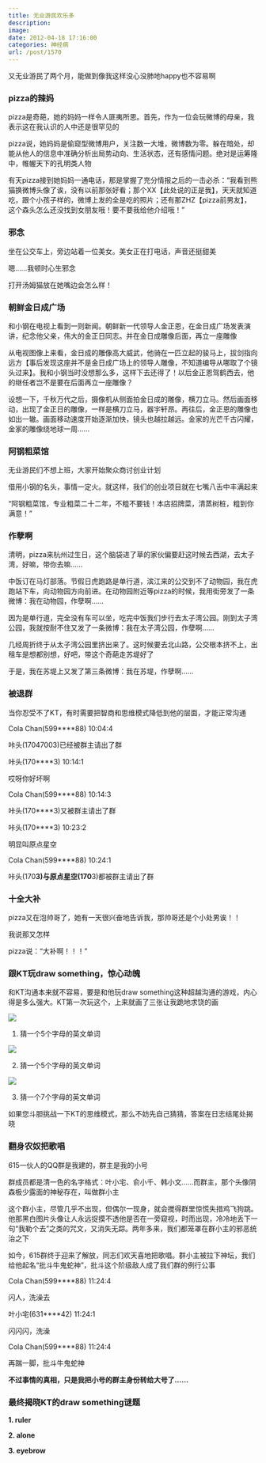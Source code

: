 ```yaml
---
title: 无业游民欢乐多
description: 
image: 
date: 2012-04-18 17:16:00
categories: 神经病
url: /post/1570
---
```


又无业游民了两个月，能做到像我这样没心没肺地happy也不容易啊

### pizza的辣妈

pizza是奇葩，她的妈妈一样令人匪夷所思。首先，作为一位会玩微博的母亲，我表示这在我认识的人中还是很罕见的

pizza说，她妈妈是偷窥型微博用户，关注数一大堆，微博数为零。躲在暗处，却能从他人的信息中准确分析出局势动向、生活状态，还有感情问题。绝对是运筹隆中，帷幄天下的孔明类人物

有天pizza接到她妈妈一通电话，那是掌握了充分情报之后的一击必杀：“我看到熊猫换微博头像了诶，没有以前那张好看；那个XX【此处说的正是我】，天天就知道吃，跟个小孩子样的，微博上发的全是吃的照片；还有那ZHZ【pizza前男友】，这个森头怎么还没找到女朋友哦！要不要我给他介绍哦！”

### 邪念

坐在公交车上，旁边站着一位美女。美女正在打电话，声音还挺甜美

嗯……我顿时心生邪念

打开汤姆猫放在她嘴边会怎么样！

### 朝鲜金日成广场

和小钢在电视上看到一则新闻。朝鲜新一代领导人金正恩，在金日成广场发表演讲，纪念他父亲，伟大的金正日同志。并在金日成雕像后面，再立一座雕像

从电视图像上来看，金日成的雕像高大威武，他骑在一匹立起的骏马上，拔剑指向远方【事后发现这座并不是金日成广场上的领导人雕像，不知道编导从哪取了个镜头过来】。我和小钢当时没想那么多，这样下去还得了！以后金正恩驾鹤西去，他的继任者岂不是要在后面再立一座雕像？

设想一下，千秋万代之后，摄像机从侧面拍金日成的雕像，横刀立马。然后画面移动，出现了金正日的雕像，一样是横刀立马，器宇轩昂。再往后，金正恩的雕像也如出一辙。画面移动速度开始逐渐加快，镜头也越拉越远。金家的光芒千古闪耀，金家的雕像绕地球一周……

### 阿钢粗菜馆

无业游民们不想上班，大家开始聚众商讨创业计划

借用小钢的名头，事情一定火。就这样，我们的创业项目就在七嘴八舌中丰满起来

“阿钢粗菜馆，专业粗菜二十二年，不粗不要钱！本店招牌菜，清蒸树桩，粗到你满意！”

### 作孽啊

清明，pizza来杭州过生日，这个脑袋进了草的家伙偏要赶这时候去西湖，去太子湾，好嘛，带你去嘛……

中饭订在马灯部落。节假日虎跑路是单行道，滨江来的公交到不了动物园，我在虎跑站下车，向动物园方向前进。在动物园附近等pizza的时候，我用街旁发了一条微博：我在动物园，作孽啊……

因为是单行道，完全没有车可以坐，吃完中饭我们步行去太子湾公园。刚到太子湾公园，我就按耐不住又发了一条微博：我在太子湾公园，作孽啊……

几经周折终于从太子湾公园里挤出来了。这时候要去北山路，公交根本挤不上，出租车是想都别想，好吧，带这个奇葩走苏堤好了

于是，我在苏堤上又发了第三条微博：我在苏堤，作孽啊……

### 被退群

当你忍受不了KT，有时需要把智商和思维模式降低到他的层面，才能正常沟通

Cola Chan(599****88)  10:04:4

咔头(17047003)已经被群主请出了群

咔头(170****3)  10:14:1

哎呀你好坏啊

Cola Chan(599****88)  10:14:3

咔头(170****3)又被群主请出了群

咔头(170****3)  10:23:2

明显叫原点星空

Cola Chan(599****88)  10:24:1

咔头(170****3)与原点星空(170****3)都被群主请出了群

### 十全大补

pizza又在泡帅哥了，她有一天很兴奋地告诉我，那帅哥还是个小处男诶！！

我说那又怎样

pizza说：“大补啊！！！”

### 跟KT玩draw something，惊心动魄

和KT沟通本来就不容易，要是和他玩draw something这种超越沟通的游戏，内心得是多么强大。KT第一次玩这个，上来就画了三张让我跪地求饶的画

![](https://storageapi.fleek.co/0a3a8890-e65e-47ce-93d7-0442b9209d38-bucket/blog/posts/2012-04/04-18/1.jpg)

1. 猜一个5个字母的英文单词

![](https://storageapi.fleek.co/0a3a8890-e65e-47ce-93d7-0442b9209d38-bucket/blog/posts/2012-04/04-18/2.jpg)

2. 猜一个5个字母的英文单词

![](https://storageapi.fleek.co/0a3a8890-e65e-47ce-93d7-0442b9209d38-bucket/blog/posts/2012-04/04-18/3.jpg)

3. 猜一个7个字母的英文单词

如果您斗胆挑战一下KT的思维模式，那么不妨先自己猜猜，答案在日志结尾处揭晓

### 翻身农奴把歌唱

615一伙人的QQ群是我建的，群主是我的小号

群成员都是清一色的名字格式：叶小宅、俞小千、韩小文……而群主，那个头像阴森极少露面的神秘存在，叫做群小主

这个群小主，尽管几乎不出现，但偶尔一现身，就会搅得群里惊慌失措鸡飞狗跳。他那黑白图片头像让人永远捉摸不透他是否在一旁窥视，时而出现，冷冷地丢下一句“我勒个去”之类的咒文，又消失无踪。两年多来，我们都笼罩在群小主的邪恶统治之下

如今，615群终于迎来了解放，同志们欢天喜地把歌唱。群小主被拉下神坛，我们给他起名“批斗牛鬼蛇神”，批斗这个阶级敌人成了我们群的例行公事

Cola Chan(599****88)  11:24:4

闪人，洗澡去

叶小宅(631****42)  11:24:1

闪闪闪，洗澡

Cola Chan(599****88)  11:24:4

再踹一脚，批斗牛鬼蛇神

**不过事情的真相，只是我把小号的群主身份转给大号了……**

### 最终揭晓KT的draw something谜题

**1. ruler**

**2. alone**

**3. eyebrow**